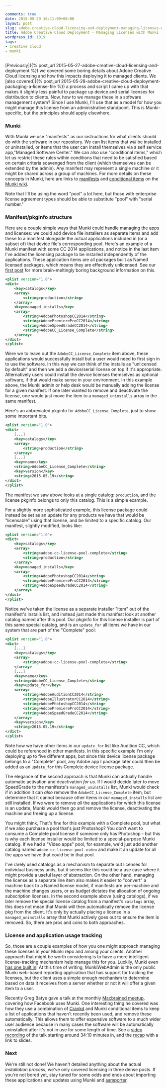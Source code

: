 ```yaml
---

comments: true
date: 2015-05-29 16:11:09+00:00
layout: post
slug: adobe-creative-cloud-licensing-and-deployment-managing-licenses-with-munki
title: Adobe Creative Cloud Deployment - Managing Licenses with Munki
wordpress_id: 1019
tags:
- Creative Cloud
- munki
---
```


<!-- [![munki_transparent](images/2015/05/munki_transparent.png)](images/2015/05/munki_transparent.png) -->

[Previously]({% post_url 2015-05-27-adobe-creative-cloud-licensing-and-deployment %}) we covered some boring details about Adobe Creative Cloud licensing and how this impacts deploying it to managed clients. We [also covered]({% post_url 2015-05-28-adobe-creative-cloud-deployment-packaging-a-license-file %}) a process and script I came up with that makes it slightly less painful to package up device and serial licenses for distribution to clients. Now, how to we manage these in a software management system? Since I use Munki, I'll use that as a model for how you might manage this license from an administrative standpoint. This is Munki-specific, but the principles should apply elsewhere.



### Munki

With Munki we use "manifests" as our instructions for what clients should do with the software in our repository. We can list items that _will_ be installed or uninstalled, or items that the user can install themselves via a self service app,"Managed Software Center." We can also use "conditional items," which let us restrict these rules within conditions that need to be satisfied based on certain criteria scavenged from the client (which themselves can be extended by the admin). Any manifest may represent a single machine or it might be shared across a group of machines. For more details on these concepts in Munki, here are links to [manifests](https://github.com/munki/munki/wiki/Manifests) and [conditional items](https://github.com/munki/munki/wiki/Conditional-Items) on the [Munki wiki](https://github.com/munki/munki/wiki).

Note that I'll be using the word "pool" a lot here, but those with enterprise license agreement types should be able to substitute "pool" with "serial number."

### Manifest/pkginfo structure

Here are a couple simple ways that Munki could handle managing the apps and licenses: we could add device file installers as separate items and add these to a manifest alongside the actual applications included in (or a subset of) that device file's corresponding pool. Here's an example of a Munki manifest with some CC 2014 applications, and notice in the last item I've added the licensing package to be installed independently of the applications. These application items are all packages built as Named licensed packages, which means they are effectively unlicensed. See our [first post](http://macops.ca/deploying-adobe-creative-cloud-device-license-files/) for more brain-meltingly boring background information on this.

```xml
<plist version="1.0">
<dict>
    <key>catalogs</key>
    <array>
        <string>production</string>
    </array>
    <key>managed_installs</key>
    <array>
        <string>AdobePhotoshopCC2014</string>
        <string>AdobePremiereProCC2014</string>
        <string>AdobeSpeedGradeCC2014</string>
        <string>AdobeCC_License_Complete</string>
    </array>
</dict>
</plist>
```

Were we to leave out the `AdobeCC_License_Complete` item above, these applications would successfully install but a user would need to first sign in to use the software. In this way we can think of the installs as "unlicensed by default" and then we add a device/serial license on top if it's appropriate. Alternatively users could install the device licenses themselves as optional software, if that would make sense in your environment. In this example above, the Munki admin or help desk would be manually adding the license for a given manifest. If one later wanted to remove and deactivate the license, one would just move the item to a `managed_uninstalls` array in the same manifest.

Here's an abbreviated pkginfo for `AdobeCC_License_Complete`, just to show some important bits.

```xml
<plist version="1.0">
<dict>
    [...]
    <key>catalogs</key>
    <array>
        <string>production</string>
    </array>
    [...]
    <key>name</key>
    <string>AdobeCC_License_Complete</string>
    <key>version</key>
    <string>2015.05.19</string>
</dict>
</plist>
```

The manifest we saw above looks at a single catalog: `production`, and the license pkginfo belongs to only this catalog. This is a simple example.

For a slightly more sophisticated example, this license package could instead be set as an update for any products we have that would be "licensable" using that license, and be limited to a specific catalog. Our manifest, slightly modified, looks like:

```xml
<plist version="1.0">
<dict>
    <key>catalogs</key>
    <array>
        <string>adobe-cc-license-pool-complete</string>
        <string>production</string>
    </array>
    <key>managed_installs</key>
    <array>
        <string>AdobePhotoshopCC2014</string>
        <string>AdobePremiereProCC2014</string>
        <string>AdobeSpeedGradeCC2014</string>
    </array>
</dict>
</plist>
```

Notice we've taken the license as a separate installer "item" out of the manifest's installs list, and instead just made this manifest look at another catalog named after this pool. Our pkginfo for this license installer is part of this same special catalog, and is an `update_for` all items we have in our system that are part of the "Complete" pool:

```xml
<plist version="1.0">
<dict>
    [...]
    <key>catalogs</key>
    <array>
        <string>adobe-cc-license-pool-complete</string>
    </array>
    [...]
    <key>name</key>
    <string>AdobeCC_License_Complete</string>
    <key>update_for</key>
    <array>
        <string>AdobeAuditionCC2014</string>
        <string>AdobeIllustratorCC2014</string>
        <string>AdobePhotoshopCC2014</string>
        <string>AdobePremiereProCC2014</string>
        <string>AdobeSpeedGradeCC2014</string>
    </array>
    <key>version</key>
    <string>2015.05.19</string>
</dict>
</plist>
```

Note how we have other items in our `update_for` list like Audition CC, which could be referenced in other manifests. In this specific example I'm only deploying up to five different apps, but since this device license package belongs to a "Complete" pool, any Adobe app I package later could then be added as an `update_for` this Complete device license package.

The elegance of the second approach is that Munki can actually handle automatic activation and deactivation _for us_. If I would decide later to move SpeedGrade to the manifests's `managed_uninstalls` list, Munki would check if in addition it can _also_ remove the `AdobeCC_License_Complete` item, but determine that it cannot because other items in our `managed_installs` list are still installed. If we were to remove _all_ the applications for which this license is an update, Munki would then go and remove the license, deactivating the machine and freeing up a license.

You might think, That's fine for this example with a Complete pool, but what if we also purchase a pool that's just Photoshop? You don't want to consume a Complete pool license if someone only has Photoshop - but this is why each license installer would be limited to a special-purpose Munki catalog. If we had a "Video apps" pool, for example, we'd just add another catalog named `adobe-cc-license-pool-video` and make it an update for all the apps we have that could be in that pool.

I've rarely used catalogs as a mechanism to separate out licenses for individual business units, but it seems like this could be a use case where it might provide a useful layer of abstraction. On the other hand, managing the license as a separate line item also makes it easier to "convert" a machine back to a Named license model, if manifests are per-machine and the machine changes users, or as budget dictates the allocation of ongoing subscription licenses. In the second example above (using catalogs), if we later remove the special license catalog from a manifest's `catalogs` array, this does not mean that Munki will then automatically remove the license pkg from the client. It's only by actually placing a license in a `managed_uninstalls` array that Munki actively goes out to ensure the item is removed. So, there are pros and cons to both approaches.

### License and application usage tracking

So, those are a couple examples of how you one might approach managing these licenses in your Munki repo and among your clients. Another approach that might be worth considering is to have a more intelligent license-tracking mechanism help manage this for you. Luckily, Munki even [has one built in](https://github.com/munki/munki/wiki/License-Seat-Tracking)! At this time of writing, MunkiWebAdmin is the only public Munki web-based reporting application that has support for tracking the licenses, but the client uses a simple enough mechanism to determine based on data it receives from a server whether or not it will offer a given item to a user.

Recently Greg Batye gave a talk at the monthly [Macbrained meetup](http://macbrained.org/), covering how Facebook uses Munki. One interesting thing he covered was how they use a combination of [Crankd](https://github.com/google/macops/tree/master/crankd) and Munki conditional items to keep a list of applications that haven't recently been used, and remove these automatically. This allows them to offer expensive software to a much wider user audience because in many cases the software will be automatically uninstalled after it's not in use for some length of time. See a [video recording](http://www.ustream.tv/recorded/62281076) of the talk starting around 34:10 minutes in, and the [recap](http://macbrained.org/recap-may-quantcast) with a link to slides.

### Next

We're still not done! We haven't detailed anything about the actual _installation process_, we've only covered licensing in three dense posts. If you're not bored yet, stay tuned for some odds and ends about importing these applications and updates using Munki and [aamporter](https://github.com/timsutton/aamporter).
